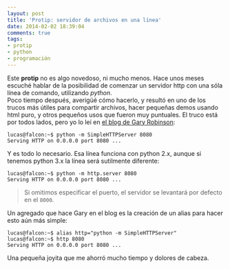 ```yaml
---
layout: post
title: 'Protip: servidor de archivos en una línea'
date: 2014-02-02 18:39:04
comments: true
tags:
- protip
- python
- programación
---
```


Este **protip** no es algo novedoso, ni mucho menos. Hace unos meses escuché hablar de la posibilidad de comenzar un servidor http con una sóla línea de comando, utilizando *python*.  
Poco tiempo después, averigüé cómo hacerlo, y resultó en uno de los trucos más útiles para compartir archivos, hacer pequeñas demos usando html puro, y otros pequeños usos que fueron muy puntuales. El truco está por todos lados, pero yo lo leí en [el blog de Gary Robinson][blog-gary]:

    lucas@falcon:~$ python -m SimpleHTTPServer 8080
    Serving HTTP on 0.0.0.0 port 8080 ...

Y es todo lo necesario. Esa línea funciona con python 2.x, aunque si tenemos python 3.x la línea será sutilmente diferente:

    lucas@falcon:~$ python -m http.server 8080
    Serving HTTP on 0.0.0.0 port 8080 ...

> Si omitimos especificar el puerto, el servidor se levantará por defecto en el `8000`.

Un agregado que hace Gary en el blog es la creación de un alias para hacer esto aún más simple:

    lucas@falcon:~$ alias http="python -m SimpleHTTPServer"
    lucas@falcon:~$ http 8080
    Serving HTTP on 0.0.0.0 port 8080 ...

Una pequeña joyita que me ahorró mucho tiempo y dolores de cabeza.

[blog-gary]: http://www.garyrobinson.net/2004/03/one_line_python.html